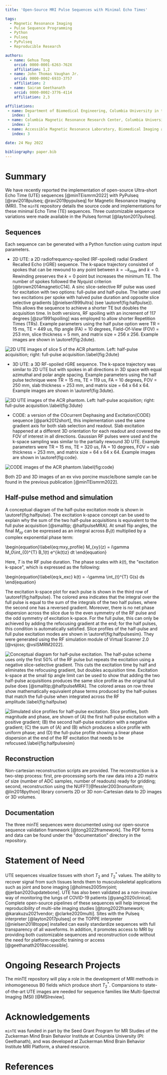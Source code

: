 ```yaml
---
title: 'Open-Source MRI Pulse Sequences with Minimal Echo Times'

tags:
  - Magnetic Resonance Imaging
  - Pulse Sequence Programming
  - Python
  - Pulseq
  - PyPulseq
  - Reproducible Research

authors:
  - name: Gehua Tong
    orcid: 0000-0001-6263-762X
    affiliation: 1,2
  - name: John Thomas Vaughan Jr.
    orcid: 0000-0002-6933-3757
    affiliation: 2
  - name: Sairam Geethanath
    orcid: 0000-0002-3776-4114
    affiliation: 2,3

affiliations:
 - name: Department of Biomedical Engineering, Columbia University in the City of New York
   index: 1
 - name: Columbia Magnetic Resonance Research Center, Columbia University in the City of New York
   index: 2
 - name: Accessible Magnetic Resonance Laboratory, Biomedical Imaging and Engineering Institute, Department of Diagnostic, Molecular and Interventional Radiology, Icahn School of Medicine at Mt. Sinai
   index: 3 

date: 24 May 2022

bibliography: paper.bib
---
```

# Summary
We have recently reported the implementation of open-source Ultra-short Echo Time (UTE) sequences [@minTEismrm2022] with PyPulseq [@ravi2018pulseq; @ravi2019pypulseq] for Magnetic Resonance Imaging (MRI). The ``minTE`` repository details the source code and implementations for these minimal Echo Time (TE) sequences. Three customizable sequence variations were made available in the Pulseq format [@layton2017pulseq].

## Sequences
Each sequence can be generated with a Python function using custom input parameters. 

* 2D UTE: a 2D radiofrequency-spoiled (RF-spoiled) radial Gradient Recalled Echo (rGRE) sequence. The k-space trajectory consisted of spokes that 
can be rewound to any point between $k = -k_{max}$ and $k = 0$. Rewinding preserves the $k = 0$ point but increases the minimum TE. The number of spokes followed the Nyquist criterion [@brown2014magneticC14]. A sinc slice-selective RF pulse was used for excitation with two options: full-pulse and half-pulse. The latter used two excitations per spoke with halved pulse duration and opposite slice selective gradients [@nielsen1999ultra] (see \autoref{fig:halfpulse}). This allows the sequence to achieve a shorter TE but doubles the acquisition time. In both versions, RF spoiling with an increment of 117 degrees [@zur1991spoiling] was employed to allow shorter Repetition Times (TRs). Example parameters using the half pulse option were TR = 15 ms, TE = 449 us, flip angle (FA) = 10 degrees, Field-Of-View (FOV) = 253 mm, slice thickness = 5 mm, and matrix size = 256 x 256. Example images are shown in \autoref{fig:2dute}. 

![2D UTE images of slice 5 of the ACR phantom. Left: half-pulse acquisition; right: full-pulse acquisition.\label{fig:2dute}](2dute.png)

* 3D UTE: a 3D RF-spoiled rGRE sequence. The k-space trajectory was similar to 2D UTE but with spokes in all directions in 3D space with equal azimuthal and polar angle spacing. Example parameters using the half pulse technique were TR = 15 ms, TE = 119 us, FA = 10 degrees, FOV = 250 mm, slab thickness = 253 mm, and matrix size = 64 x 64 x 64. Example images are shown in \autoref{fig:3dute}.

![3D UTE images of the ACR phantom. Left: half-pulse acquisition; right: full-pulse acquisition.\label{fig:3dute}](3dute.png)

* CODE: a version of the COcurrent Dephasing and Excitation(CODE) sequence [@park2012short], this implementation used the same gradient axis for both slab selection and readout. Slab excitation happened at a different 3D orientation for each readout and covered the FOV of interest in all directions. Gaussian RF pulses were used and the k-space sampling was similar to the partially rewound 3D UTE. Example parameters were TR = 15 ms, TE = 320 us, FA = 10 degrees, FOV = slab thickness = 253 mm, and matrix size = 64 x 64 x 64. Example images are shown in \autoref{fig:code}.

![CODE images of the ACR phantom.\label{fig:code}](code.png)

Both 2D and 3D images of an ex vivo porcine muscle/bone sample can be found in the previous publication [@minTEismrm2022]. 

## Half-pulse method and simulation  
A conceptual diagram of the half-pulse excitation mode is shown in \autoref{fig:halfpulse}. The excitation k-space concept can be used to explain why the sum of the two half-pulse acquisitions is equivalent to the full pulse acquisition [@smalltip; @halfpulseMRA]. At small flip angles, the final $M_{xy}$ can be expressed as an integral across $B_1(t)$  multiplied by a complex exponential phase term: 

\begin{equation}\label{eq:mxy_profile}
M_{xy}(z) = i\gamma M_0\int_{0}^{T} B_1(t) e^{ik(t)z} dt
\end{equation}

Here, $T$ is the RF pulse duration. The phase scales with $k(t)$, the "excitation k-space", which is expressed as the following:

\begin{equation}\label{eq:k_exc}
k(t) = -\gamma \int_{t}^{T} G(s) ds
\end{equation}

The excitation k-space plot for each pulse is shown in the third row of \autoref{fig:halfpulse}. The colored area indicates that the integral over the full pulse is equal to the sum of the integrals of the two half pulses, where the second one has a reversed gradient. Moreover, there is no net phase dispersion across the slice due to the even symmetry of the RF pulse and the odd symmetry of excitation k-space. For the full pulse, this can only be achieved by adding the refocusing gradient at the end; for the half pulses, this condition is automatically satisfied. Slice profiles of the half-pulse and full pulse excitation modes are shown in \autoref{fig:halfpulsesim}. They were generated using the RF simulation module of Virtual Scanner 2.0 [@vsjoss; @vsISMRM2022].  

![Conceptual diagram for half-pulse excitation. The half-pulse scheme uses only the first 50% of the RF pulse but repeats the excitation using a negative slice-selective gradient. This cuts the excitation time by half and eliminates the refocusing gradient, but doubles acquisition time. Excitation k-space at the small tip angle limit can be used to show that adding the two half-pulse acquisitions produces the same slice profile as the original full pulse does [@smalltip;@halfpulseMRA]. The colored areas on row three show mathematically equivalent phase terms produced by the half-pulses that match the full-pulse when integrated across the RF amplitude.\label{fig:halfpulse}](half_pulse_conceptual.png)

![Simulated slice profiles for half-pulse excitation. Slice profiles, both magnitude and phase, are shown of (A) the first half-pulse excitation with a positive gradient; (B) the second half-pulse excitation with a negative gradient; (C) the sum of (A) and (B) which produces a slice profile with uniform phase; and (D) the full-pulse profile showing a linear phase dispersion at the end of the RF excitation that needs to be refocused.\label{fig:halfpulsesim}](half_pulse_simulation.png)

## Reconstruction
Non-cartesian reconstruction scripts are provided. The reconstruction is a two-step process: first, pre-processing sorts the raw data into a 2D matrix of size (number of ADC samples, number of readouts) ready for gridding; second, reconstruction using the NUFFT[@fessler2003nonuniform; @lin2018python] library converts 2D or 3D non-Cartesian data to 2D images or 3D volumes. 

## Documentation
The three minTE sequences were documented using our open-source sequence validation framework [@tong2022framework]. The PDF forms and data can be found under the "documentation" directory in the repository. 

# Statement of Need
UTE sequences visualize tissues with short $T_2$ and $T_2^*$ values. The ability to recover signal from such tissues lends them to musculoskeletal applications such as joint and bone imaging [@holmes2005mrjoint; @jerban2020updatebone]. UTE has also been validated as a non-invasive way of monitoring the lungs of COVID-19 patients [@yang2020clinical]. Complete open-source pipelines of these sequences will help improve the reproducibility of multi-site imaging studies [@tong2022framework; @karakuzu2021vendor; @clarke2020multi]. Sites with the Pulseq interpreter [@layton2017pulseq] or the TOPPE interpreter [@nielsen2018toppe] installed can easily standardize sequences with full transparency of all waveforms. In addition, it promotes access to MRI by providing both customizable sequences and reconstruction code without the need for platform-specific training or access [@geethanath2019accessible]. 
 
# Ongoing Research Projects 
The minTE repository will play a role in the development of MRI methods in inhomogeneous B0 fields which produce short $T_2^*$. Comparsions to state-of-the-art UTE images are needed for sequence families like Multi-Spectral Imaging (MSI) [@MSIreview].

# Acknowledgements
``minTE`` was funded in part by the Seed Grant Program for MR Studies of the Zuckerman Mind Brain Behavior Institute at Columbia University (PI: Geethanath), and was developed at Zuckerman Mind Brain Behavior Institute MRI Platform, a shared resource.

# References


